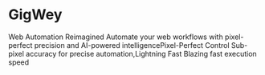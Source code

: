 # GigWey
Web Automation Reimagined Automate your web workflows with pixel-perfect precision and AI-powered intelligencePixel-Perfect Control Sub-pixel accuracy for precise automation,Lightning Fast Blazing fast execution speed
